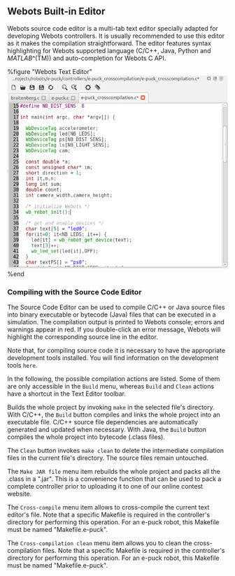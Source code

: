 ## Webots Built-in Editor

Webots source code editor is a multi-tab text editor specially adapted for
developing Webots controllers. It is usually recommended to use this editor as
it makes the compilation straightforward. The editor features syntax
highlighting for Webots supported language (C/C++, Java, Python and
*MATLAB*^(TM)) and auto-completion for Webots C API.

%figure "Webots Text Editor"
![Webots Text Editor](png/text_editor.png)
%end

### Compiling with the Source Code Editor

The Source Code Editor can be used to compile C/C++ or Java source files into
binary executable or bytecode (Java) files that can be executed in a simulation.
The compilation output is printed to Webots console; errors and warnings appear
in red. If you double-click an error message, Webots will highlight the
corresponding source line in the editor.

Note that, for compiling source code it is necessary to have the appropriate
development tools installed. You will find information on the development tools
`here`.

In the following, the possible compilation actions are listed. Some of them are
only accessible in the `Build` menu, whereas `Build` and `Clean` actions have a
shortcut in the Text Editor toolbar.

Builds the whole project by invoking `make` in the selected file's directory.
With C/C++, the `Build` button compiles and links the whole project into an
executable file. C/C++ source file dependencies are automatically generated and
updated when necessary. With Java, the `Build` button compiles the whole project
into bytecode (.class files).

The `Clean` button invokes `make clean` to delete the intermediate compilation
files in the current file's directory. The source files remain untouched.

The `Make JAR file` menu item rebuilds the whole project and packs all the
.class in a ".jar". This is a convenience function that can be used to pack a
complete controller prior to uploading it to one of our online contest website.

The `Cross-compile` menu item allows to cross-compile the current text editor's
file. Note that a specific Makefile is required in the controller's directory
for performing this operation. For an e-puck robot, this Makefile must be named
"Makefile.e-puck".

The `Cross-compilation clean` menu item allows you to clean the cross-
compilation files. Note that a specific Makefile is required in the controller's
directory for performing this operation. For an e-puck robot, this Makefile must
be named "Makefile.e-puck".

